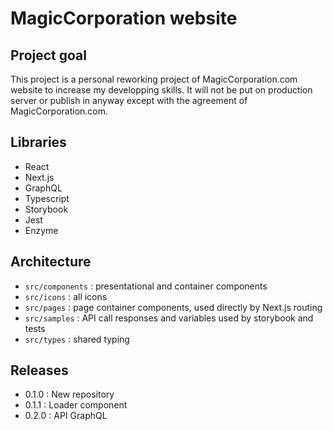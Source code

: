 # MagicCorporation website

## Project goal

This project is a personal reworking project of MagicCorporation.com website to increase my developping skills. It will not be put on production server or publish in anyway except with the agreement of MagicCorporation.com.

## Libraries

- React
- Next.js
- GraphQL
- Typescript
- Storybook
- Jest
- Enzyme

## Architecture

- `src/components` : presentational and container components
- `src/icons` : all icons
- `src/pages` : page container components, used directly by Next.js routing
- `src/samples` : API call responses and variables used by storybook and tests
- `src/types` : shared typing

## Releases

- 0.1.0 : New repository
- 0.1.1 : Loader component
- 0.2.0 : API GraphQL
